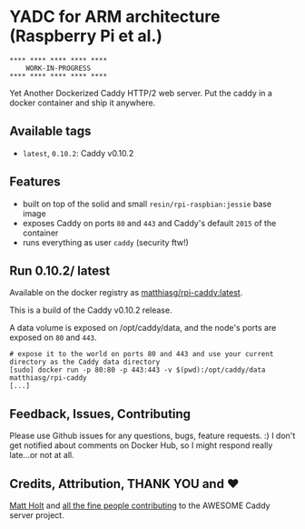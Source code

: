 # YADC for ARM architecture (Raspberry Pi et al.)

```
**** **** **** **** ****
    WORK-IN-PROGRESS
**** **** **** **** ****
```

Yet Another Dockerized Caddy HTTP/2 web server. Put the caddy in a docker container and ship it anywhere.

## Available tags

- `latest`, `0.10.2`: Caddy v0.10.2

## Features

- built on top of the solid and small `resin/rpi-raspbian:jessie` base image
- exposes Caddy on ports `80` and `443` and Caddy's default `2015` of the container
- runs everything as user `caddy` (security ftw!)

## Run 0.10.2/ latest

Available on the docker registry as [matthiasg/rpi-caddy:latest](https://index.docker.io/u/matthiasg/rpi-caddy/).

This is a build of the Caddy v0.10.2 release.

A data volume is exposed on /opt/caddy/data, and the node's ports are exposed on `80` and `443`.

```
# expose it to the world on ports 80 and 443 and use your current directory as the Caddy data directory
[sudo] docker run -p 80:80 -p 443:443 -v $(pwd):/opt/caddy/data matthiasg/rpi-caddy
[...]
```

## Feedback, Issues, Contributing

Please use Github issues for any questions, bugs, feature requests. :) I don't get notified about comments on Docker Hub, so I might respond really late...or not at all.

## Credits, Attribution, THANK YOU and ❤

[Matt Holt](https://github.com/mholt) and [all the fine people contributing](https://github.com/mholt/caddy/graphs/contributors) to the AWESOME Caddy server project.